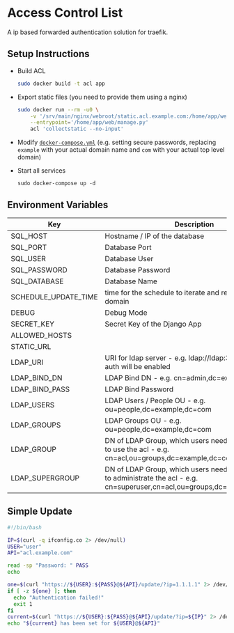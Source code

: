 # Access Control List

A ip based forwarded authentication solution for traefik.

## Setup Instructions

* Build ACL
  ```bash
  sudo docker build -t acl app
  ```

* Export static files (you need to provide them using a nginx)
  ```bash
  sudo docker run --rm -u0 \
      -v '/srv/main/nginx/webroot/static.acl.example.com:/home/app/web/static' \
      --entrypoint='/home/app/web/manage.py'
      acl 'collectstatic --no-input'
  ```

* Modify [`docker-compose.yml`](./docker-compose.yml) (e.g. setting secure passwords, replacing `example` with your
  actual domain name and `com` with your actual top level domain)

* Start all services
  ```
  sudo docker-compose up -d
  ```

## Environment Variables

| Key                  | Description                                                                                                                       | Default Value                  |
|----------------------|-----------------------------------------------------------------------------------------------------------------------------------|--------------------------------|
| SQL_HOST             | Hostname / IP of the database                                                                                                     |                                |
| SQL_PORT             | Database Port                                                                                                                     | 5432                           |
| SQL_USER             | Database User                                                                                                                     | acl                            |
| SQL_PASSWORD         | Database Password                                                                                                                 |                                |
| SQL_DATABASE         | Database Name                                                                                                                     | acl                            |
| SCHEDULE_UPDATE_TIME | time for the schedule to iterate and request an ip for a domain                                                                   | 15 (minutes)                   |
| DEBUG                | Debug Mode                                                                                                                        | 0 / False                      |
| SECRET_KEY           | Secret Key of the Django App                                                                                                      | [autogenerated]                |
| ALLOWED_HOSTS        |                                                                                                                                   | acl                            |
| STATIC_URL           |                                                                                                                                   | /static                        |
| LDAP_URI             | URI for ldap server - e.g. ldap://ldap:389 - if set ldap auth will be enabled                                                     |                                |
| LDAP_BIND_DN         | LDAP Bind DN - e.g. cn=admin,dc=example,dc=com                                                                                    |                                |
| LDAP_BIND_PASS       | LDAP Bind Password                                                                                                                |                                |
| LDAP_USERS           | LDAP Users / People OU - e.g. ou=people,dc=example,dc=com                                                                         |                                |
| LDAP_GROUPS          | LDAP Groups OU - e.g. ou=people,dc=example,dc=com                                                                                 |                                |
| LDAP_GROUP           | DN of LDAP Group, which users need to be member of to use the acl - e.g. cn=acl,ou=groups,dc=example,dc=com                       |                                |
| LDAP_SUPERGROUP      | DN of LDAP Group, which users need to be member of to administrate the acl - e.g. cn=superuser,cn=acl,ou=groups,dc=example,dc=com |                                |

## Simple Update

```bash
#!/bin/bash

IP=$(curl -q ifconfig.co 2> /dev/null)
USER="user"
API="acl.example.com"

read -sp "Password: " PASS
echo

one=$(curl "https://${USER}:${PASS}@${API}/update/?ip=1.1.1.1" 2> /dev/null)
if [ -z ${one} ]; then
  echo "Authentication failed!"
  exit 1
fi
current=$(curl "https://${USER}:${PASS}@${API}/update/?ip=${IP}" 2> /dev/null)
echo "${current} has been set for ${USER}@${API}"
```
